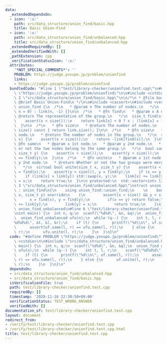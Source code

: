 ```yaml
---
data:
  _extendedDependsOn:
  - icon: ':x:'
    path: src/data_structure/union_find/basic.hpp
    title: Basic Union-Find
  - icon: ':x:'
    path: src/data_structure/union_find/unbalanced.hpp
    title: src/data_structure/union_find/unbalanced.hpp
  _extendedRequiredBy: []
  _extendedVerifiedWith: []
  _pathExtension: cpp
  _verificationStatusIcon: ':x:'
  attributes:
    '*NOT_SPECIAL_COMMENTS*': ''
    PROBLEM: https://judge.yosupo.jp/problem/unionfind
    links:
    - https://judge.yosupo.jp/problem/unionfind
  bundledCode: "#line 1 \"test/library-checker/unionfind.test.cpp\"\n#define PROBLEM\
    \ \"https://judge.yosupo.jp/problem/unionfind\"\n\n#include <cstdio>\n\n#line\
    \ 2 \"src/data_structure/union_find/basic.hpp\"\n\n/*\n * @file basic.hpp\n *\
    \ @brief Basic Union-Find\n */\n\n#include <cassert>\n#include <vector>\n\nstruct\
    \ union_find {\n  /*\n   * @param n The number of nodes.\n   */\n  union_find(size_t\
    \ n = 0) : link(n, -1) {}\n\n  /*\n   * @fn find\n   * @param x A node.\n   *\
    \ @return The representative of the group.\n   */\n  size_t find(size_t x) {\n\
    \    assert(x < size());\n    return link[x] < 0 ? x : (link[x] = find(link[x]));\n\
    \  }\n\n  /*\n   * @fn size\n   * @return The number of nodes.\n   */\n  size_t\
    \ size() const { return link.size(); }\n\n  /*\n   * @fn size\n   * @param x A\
    \ node.\n   * @return The number of nodes in the group.\n   */\n  size_t size(size_t\
    \ x) {\n    assert(x < size());\n    return -link[find(x)];\n  }\n\n  /*\n   *\
    \ @fn same\n   * @param x 1st node.\n   * @param y 2nd node.\n   * @return Whether\
    \ or not the two nodes belong to the same group.\n   */\n  bool same(size_t x,\
    \ size_t y) {\n    assert(x < size());\n    assert(y < size());\n    return find(x)\
    \ == find(y);\n  }\n\n  /*\n   * @fn unite\n   * @param x 1st node.\n   * @param\
    \ y 2nd node.\n   * @return Whether or not the two groups were merged anew.\n\
    \   */\n  virtual bool unite(size_t x, size_t y) {\n    assert(x < size()), x\
    \ = find(x);\n    assert(y < size()), y = find(y);\n    if (x == y) return false;\n\
    \    if (link[x] > link[y]) std::swap(x, y);\n    link[x] += link[y];\n    link[y]\
    \ = x;\n    return true;\n  }\n\n protected:\n  std::vector<int> link;\n};\n#line\
    \ 3 \"src/data_structure/union_find/unbalanced.hpp\"\nstruct union_find_unbalanced\
    \ : union_find\n{\n    using union_find::union_find;\n    \n    bool unite(size_t\
    \ x, size_t y) override\n    {\n        assert(x < size() && y < size());\n  \
    \      x = find(x), y = find(y);\n        if(x == y) return false;\n        link[x]\
    \ += link[y];\n        link[y] = x;\n        return true;\n    }\n}; // class\
    \ union_find_unbalanced\n#line 6 \"test/library-checker/unionfind.test.cpp\"\n\
    \nint main() {\n  int n, q;\n  scanf(\"%d%d\", &n, &q);\n  union_find uf(n);\n\
    \  union_find_unbalanced ufu(n);\n  while (q--) {\n    int t, l, r;\n    scanf(\"\
    %d%d%d\", &t, &l, &r);\n    if (t) {\n      printf(\"%d\\n\", uf.same(l, r));\n\
    \      assert(uf.same(l, r) == ufu.same(l, r));\n    } else {\n      uf.unite(l,\
    \ r);\n      ufu.unite(l, r);\n    }\n  }\n}\n"
  code: "#define PROBLEM \"https://judge.yosupo.jp/problem/unionfind\"\n\n#include\
    \ <cstdio>\n\n#include \"src/data_structure/union_find/unbalanced.hpp\"\n\nint\
    \ main() {\n  int n, q;\n  scanf(\"%d%d\", &n, &q);\n  union_find uf(n);\n  union_find_unbalanced\
    \ ufu(n);\n  while (q--) {\n    int t, l, r;\n    scanf(\"%d%d%d\", &t, &l, &r);\n\
    \    if (t) {\n      printf(\"%d\\n\", uf.same(l, r));\n      assert(uf.same(l,\
    \ r) == ufu.same(l, r));\n    } else {\n      uf.unite(l, r);\n      ufu.unite(l,\
    \ r);\n    }\n  }\n}\n"
  dependsOn:
  - src/data_structure/union_find/unbalanced.hpp
  - src/data_structure/union_find/basic.hpp
  isVerificationFile: true
  path: test/library-checker/unionfind.test.cpp
  requiredBy: []
  timestamp: '2020-11-16 22:30:50+09:00'
  verificationStatus: TEST_WRONG_ANSWER
  verifiedWith: []
documentation_of: test/library-checker/unionfind.test.cpp
layout: document
redirect_from:
- /verify/test/library-checker/unionfind.test.cpp
- /verify/test/library-checker/unionfind.test.cpp.html
title: test/library-checker/unionfind.test.cpp
---
```

